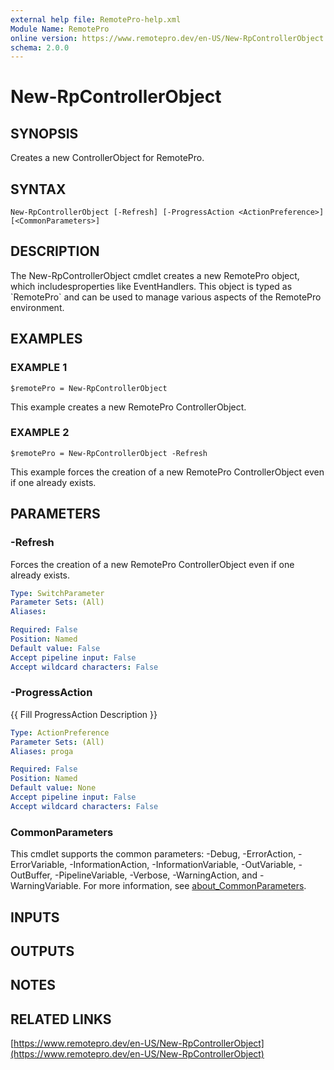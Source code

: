 ```yaml
---
external help file: RemotePro-help.xml
Module Name: RemotePro
online version: https://www.remotepro.dev/en-US/New-RpControllerObject
schema: 2.0.0
---
```


# New-RpControllerObject

## SYNOPSIS
Creates a new ControllerObject for RemotePro.

## SYNTAX

```
New-RpControllerObject [-Refresh] [-ProgressAction <ActionPreference>] [<CommonParameters>]
```

## DESCRIPTION
The New-RpControllerObject cmdlet creates a new RemotePro object, which
includesproperties like EventHandlers.
This object is typed as \`RemotePro\`
and can be used to manage various aspects of the RemotePro environment.

## EXAMPLES

### EXAMPLE 1
```
$remotePro = New-RpControllerObject
```

This example creates a new RemotePro ControllerObject.

### EXAMPLE 2
```
$remotePro = New-RpControllerObject -Refresh
```

This example forces the creation of a new RemotePro ControllerObject even
if one already exists.

## PARAMETERS

### -Refresh
Forces the creation of a new RemotePro ControllerObject even if one already
exists.

```yaml
Type: SwitchParameter
Parameter Sets: (All)
Aliases:

Required: False
Position: Named
Default value: False
Accept pipeline input: False
Accept wildcard characters: False
```

### -ProgressAction
{{ Fill ProgressAction Description }}

```yaml
Type: ActionPreference
Parameter Sets: (All)
Aliases: proga

Required: False
Position: Named
Default value: None
Accept pipeline input: False
Accept wildcard characters: False
```

### CommonParameters
This cmdlet supports the common parameters: -Debug, -ErrorAction, -ErrorVariable, -InformationAction, -InformationVariable, -OutVariable, -OutBuffer, -PipelineVariable, -Verbose, -WarningAction, and -WarningVariable. For more information, see [about_CommonParameters](http://go.microsoft.com/fwlink/?LinkID=113216).

## INPUTS

## OUTPUTS

## NOTES

## RELATED LINKS

[https://www.remotepro.dev/en-US/New-RpControllerObject](https://www.remotepro.dev/en-US/New-RpControllerObject)

